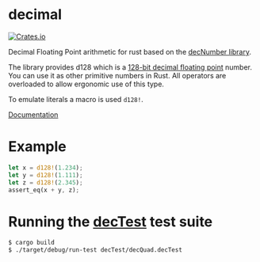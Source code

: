 # decimal

[![Crates.io](https://img.shields.io/crates/v/decimal.svg)](https://crates.io/crates/decimal_fixes_mirror)

Decimal Floating Point arithmetic for rust based on the [decNumber
library](http://speleotrove.com/decimal/decnumber.html).

The library provides d128 which is a [128-bit decimal floating
point](https://en.wikipedia.org/wiki/Decimal128_floating-point_format) number.
You can use it as other primitive numbers in Rust. All operators are overloaded
to allow ergonomic use of this type.

To emulate literals a macro is used `d128!`.

[Documentation](https://docs.rs/decimal_fixes_mirror)

# Example

```rust
let x = d128!(1.234);
let y = d128!(1.111);
let z = d128!(2.345);
assert_eq(x + y, z);
```

# Running the [decTest](http://speleotrove.com/decimal/dectest.html) test suite

```bash
$ cargo build
$ ./target/debug/run-test decTest/decQuad.decTest
```
